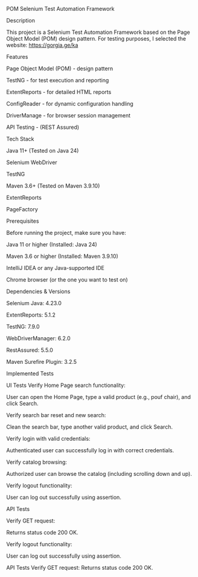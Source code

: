 POM Selenium Test Automation Framework


Description


This project is a Selenium Test Automation Framework based on the Page Object Model (POM) design pattern. For testing purposes, I selected the website: https://gorgia.ge/ka

Features


Page Object Model (POM) - design pattern

TestNG - for test execution and reporting

ExtentReports - for detailed HTML reports

ConfigReader - for dynamic configuration handling

DriverManage - for browser session management

API Testing - (REST Assured)


Tech Stack


Java 11+ (Tested on Java 24)

Selenium WebDriver

TestNG

Maven 3.6+ (Tested on Maven 3.9.10)

ExtentReports

PageFactory


Prerequisites


Before running the project, make sure you have:

Java 11 or higher (Installed: Java 24)

Maven 3.6 or higher (Installed: Maven 3.9.10)

IntelliJ IDEA or any Java-supported IDE

Chrome browser (or the one you want to test on)


Dependencies & Versions


Selenium Java: 4.23.0

ExtentReports: 5.1.2

TestNG: 7.9.0

WebDriverManager: 6.2.0

RestAssured: 5.5.0

Maven Surefire Plugin: 3.2.5


Implemented Tests


UI Tests
Verify Home Page search functionality:

User can open the Home Page, type a valid product (e.g., pouf chair), and click Search.

Verify search bar reset and new search:

Clean the search bar, type another valid product, and click Search.

Verify login with valid credentials:

Authenticated user can successfully log in with correct credentials.

Verify catalog browsing:

Authorized user can browse the catalog (including scrolling down and up).

Verify logout functionality:

User can log out successfully using assertion.


API Tests


Verify GET request:

Returns status code 200 OK.

Verify logout functionality:

User can log out successfully using assertion.

API Tests
Verify GET request:
Returns status code 200 OK.
